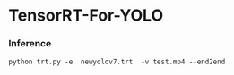 # TensorRT-For-YOLO

### Inference 
```shell
python trt.py -e  newyolov7.trt  -v test.mp4 --end2end 
```
